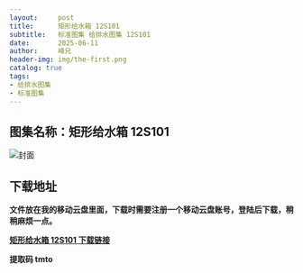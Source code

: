 ```yaml
---
layout:     post
title:      矩形给水箱 12S101
subtitle:   标准图集 给排水图集 12S101
date:       2025-06-11
author:     峰兄
header-img: img/the-first.png
catalog: true
tags:
- 给排水图集
- 标准图集
---
```

## 图集名称：矩形给水箱 12S101
![封面](https://pic1.imgdb.cn/item/684964fd58cb8da5c8452e3e.jpg)


## 下载地址 ##
**文件放在我的移动云盘里面，下载时需要注册一个移动云盘账号，登陆后下载，稍稍麻烦一点。**  
  
[**矩形给水箱 12S101 下载链接**](https://caiyun.139.com/w/i/2nQQSQGKT4Rsn)


**提取码 tmto**

